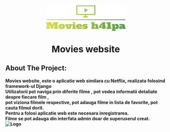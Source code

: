 <h1 align="center"> 

<img src="static/images/logo.png" alt="Logo" width="250" height="80"><br><br>
Movies website<br>


</h1>


<h2>About The Project:</h2>
<h4>

Movies website, este o aplicatie web similara cu Netflix, realizata folosind framework-ul Django<br>
Utilizatorii pot naviga prin diferite filme , pot vedea informatii detaliate despre fiecare film ,<br>
pot viziona filmele respective, pot adauga filme in lista de favorite, pot cauta filmul dorit.<br>
Pentru a folosi aplicatie web este necesara inregistrarea.<br>
Filme se pot adauga din interfata admin doar de superuserul creat.
<img src="https://i.imgur.com/kqW1QPD.png" alt="Logo">
</h4>
